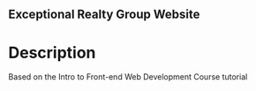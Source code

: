 Exceptional Realty Group Website
---

# Description

Based on the Intro to Front-end Web Development Course tutorial